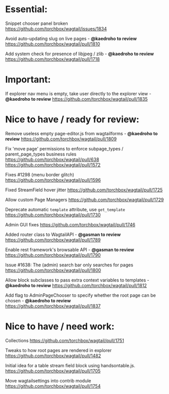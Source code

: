 Essential:
==========

Snippet chooser panel broken
https://github.com/torchbox/wagtail/issues/1834

Avoid auto-updating slug on live pages - **@kaedroho to review**
https://github.com/torchbox/wagtail/pull/1810

Add system check for presence of libjpeg / zlib - **@kaedroho to review**
https://github.com/torchbox/wagtail/pull/1718

Important:
==========

If explorer nav menu is empty, take user directly to the explorer view - **@kaedroho to review**
https://github.com/torchbox/wagtail/pull/1835

Nice to have / ready for review:
================================

Remove useless empty page-editor.js from wagtailforms - **@kaedroho to review**
https://github.com/torchbox/wagtail/pull/1809

Fix 'move page' permissions to enforce subpage_types / parent_page_types business rules
https://github.com/torchbox/wagtail/pull/638
https://github.com/torchbox/wagtail/pull/1572

Fixes #1298 (menu border glitch)
https://github.com/torchbox/wagtail/pull/1596

Fixed StreamField hover jitter 
https://github.com/torchbox/wagtail/pull/1725

Allow custom Page Managers
https://github.com/torchbox/wagtail/pull/1729

Deprecate automatic `template` attribute, use `get_template`
https://github.com/torchbox/wagtail/pull/1730

Admin GUI fixes
https://github.com/torchbox/wagtail/pull/1746

Added router class to WagtailAPI - **@gasman to review**
https://github.com/torchbox/wagtail/pull/1789

Enable rest framework's browsable API - **@gasman to review**
https://github.com/torchbox/wagtail/pull/1790

Issue #1638: The (admin) search bar only searches for pages
https://github.com/torchbox/wagtail/pull/1800

Allow block subclasses to pass extra context variables to templates - **@kaedroho to review**
https://github.com/torchbox/wagtail/pull/1812

Add flag to AdminPageChooser to specify whether the root page can be chosen - **@kaedroho to review**
https://github.com/torchbox/wagtail/pull/1837

Nice to have / need work:
=========================

Collections
https://github.com/torchbox/wagtail/pull/1751

Tweaks to how root pages are rendered in explorer 
https://github.com/torchbox/wagtail/pull/1482

Initial idea for a table stream field block using handsontable.js.
https://github.com/torchbox/wagtail/pull/1705

Move wagtailsettings into contrib module
https://github.com/torchbox/wagtail/pull/1754
